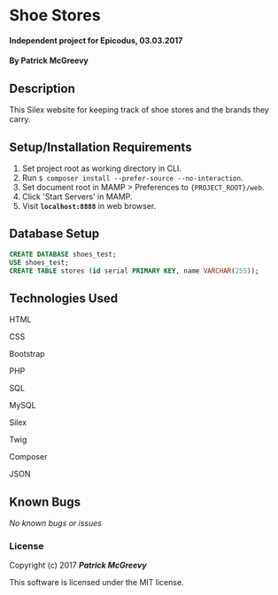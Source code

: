 # Shoe Stores

#### Independent project for Epicodus, 03.03.2017

#### By Patrick McGreevy

## Description

This Silex website for keeping track of shoe stores and the brands they carry.


## Setup/Installation Requirements
1. Set project root as working directory in CLI.
2. Run `$ composer install --prefer-source --no-interaction`.
3. Set document root in MAMP > Preferences to `{PROJECT_ROOT}/web`.
4. Click 'Start Servers' in MAMP.
5. Visit **`localhost:8888`** in web browser.

## Database Setup
```sql
CREATE DATABASE shoes_test;
USE shoes_test;
CREATE TABLE stores (id serial PRIMARY KEY, name VARCHAR(255));
```

## Technologies Used

HTML

CSS

Bootstrap

PHP

SQL

MySQL

Silex

Twig

Composer

JSON


## Known Bugs

_No known bugs or issues_

### License

Copyright (c) 2017 _**Patrick McGreevy**_

This software is licensed under the MIT license.
